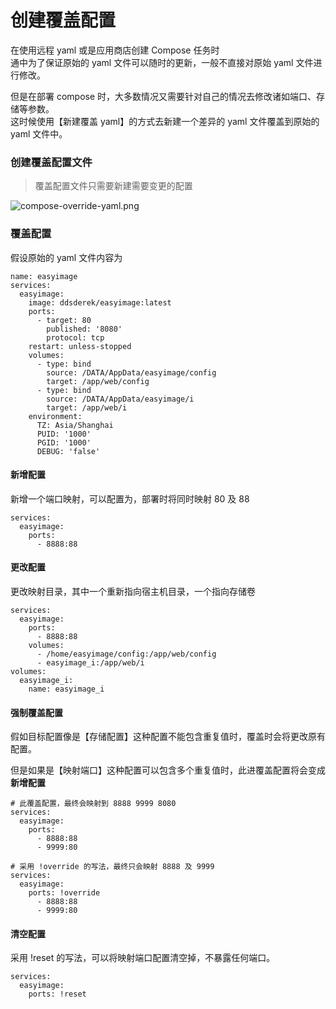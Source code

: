 # 创建覆盖配置

在使用远程 yaml 或是应用商店创建 Compose 任务时 \
通中为了保证原始的 yaml 文件可以随时的更新，一般不直接对原始 yaml 文件进行修改。 

但是在部署 compose 时，大多数情况又需要针对自己的情况去修改诸如端口、存储等参数。\
这时候使用【新建覆盖 yaml】的方式去新建一个差异的 yaml 文件覆盖到原始的 yaml 文件中。


### 创建覆盖配置文件

> 覆盖配置文件只需要新建需要变更的配置

![compose-override-yaml.png](https://cdn.w7.cc/dpanel/compose-override-yaml.png)

### 覆盖配置

假设原始的 yaml 文件内容为

```
name: easyimage
services:
  easyimage:
    image: ddsderek/easyimage:latest
    ports:
      - target: 80
        published: '8080'
        protocol: tcp
    restart: unless-stopped
    volumes:
      - type: bind
        source: /DATA/AppData/easyimage/config
        target: /app/web/config
      - type: bind
        source: /DATA/AppData/easyimage/i
        target: /app/web/i
    environment:
      TZ: Asia/Shanghai
      PUID: '1000'
      PGID: '1000'
      DEBUG: 'false'
```

#### 新增配置

新增一个端口映射，可以配置为，部署时将同时映射 80 及 88

```
services:
  easyimage:
    ports:
      - 8888:88
```

#### 更改配置

更改映射目录，其中一个重新指向宿主机目录，一个指向存储卷

```
services:
  easyimage:
    ports:
      - 8888:88
    volumes:
      - /home/easyimage/config:/app/web/config
      - easyimage_i:/app/web/i
volumes:
  easyimage_i:
    name: easyimage_i
```

#### 强制覆盖配置

假如目标配置像是【存储配置】这种配置不能包含重复值时，覆盖时会将更改原有配置。

但是如果是【映射端口】这种配置可以包含多个重复值时，此进覆盖配置将会变成**新增配置**

```
# 此覆盖配置，最终会映射到 8888 9999 8080
services:
  easyimage:
    ports:
      - 8888:88
      - 9999:80
```

```
# 采用 !override 的写法，最终只会映射 8888 及 9999
services:
  easyimage:
    ports: !override
      - 8888:88
      - 9999:80
```

#### 清空配置

采用 !reset 的写法，可以将映射端口配置清空掉，不暴露任何端口。

```
services:
  easyimage:
    ports: !reset
```
